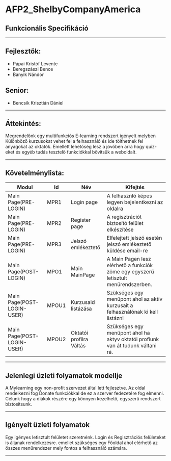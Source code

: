 # AFP2_ShelbyCompanyAmerica
## Funkcionális Specifikáció
------------------------------
## Fejlesztők:
  - Pápai Kristóf Levente
  - Beregszászi Bence
  - Banyik Nándor
## Senior:
  - Bencsik Krisztián Dániel
------------------------------
## Áttekintés:
Megrendelőnk egy multifunkciós E-learning rendszert igényelt melyben Különböző kurzusokat vehet fel a felhasználó és ide tölthetnek fel anyagokat az oktatók. Emellett lehetőség lesz a jövőben arra hogy quiz-eket és egyéb tudás tesztelő funkciókkal bővítsük a weboldalt.

------------------------------

## Követelménylista:
| Modul  | Id | Név | Kifejtés |
| ------------- | ------------- | ------------- | -------------|
| Main Page(PRE-LOGIN) | MPR1  | Login page | A felhasznló képes legyen bejelentkezni az oldalra |
| Main Page(PRE-LOGIN) | MPR2  | Register page | A regisztrációt biztosító felület elkészítése |
| Main Page(PRE-LOGIN) | MPR3  | Jelszó emlékeztető | Elfelejtett jelszó esetén jelszó emlékeztető küldése email-re |
| Main Page(POST-LOGIN) | MPO1  | Main MainPage | A Main Pagen lesz elérhető a funkciók zöme egy egyszerű letisztult menürendszerben. |
| Main Page(POST-LOGIN-USER)  | MPOU1  | Kurzusaid listázása | Szükséges egy menüpont ahol az aktív kurzusait a felhasználónak ki kell listázni |
| Main Page(POST-LOGIN-USER)  | MPOU2  | Oktatói profilra Váltás | Szükséges egy menüpont ahol ha aktyv oktatói profiunk van át tudunk váltani rá. |

------------------------------
## Jelenlegi üzleti folyamatok modellje
A Mylearning egy non-profit szervezet által lett fejlesztve. Az oldal rendelkezni fog Donate funkciókkal de ez a szerver fedezetére fog elmenni. Célunk hogy a diákok részére egy könnyen kezelhető, egyszerű rendszert biztosítsunk.

------------------------------

## Igényelt üzleti folyamatok
Egy igényes letisztult felületet szeretnénk. Login és Regisztrációs felületeket is áljanak rendelkezésre. emellet szükséges egy Főoldal ahol elérhető az összes menürendszer mely fontos a felhasználó számára.

------------------------------


